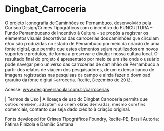 # Dingbat_Carroceria
O projeto Iconografia de Caminhões de Pernambuco, desenvolvido pela Corisco Design/Crimes Tipográficos com o incentivo do FUNCULTURA – Fundo Pernambucano de Incentivo à Cultura – se propôs a registrar os elementos visuais decorativos das carrocerias dos caminhões que circulam e/ou são produzidas no estado de Pernambuco por meio da criação de uma fonte digital, que permite que estes elementos sejam reutilizados em novos suportes e produtos, de forma a preservar e divulgar nossa cultura local.
O resultado final do projeto é apresentado por meio de um site onde o usuário pode navegar pelo universo das carrocerias de caminhão de Pernambuco a partir dos relatos de viagem dos pesquisadores, de um extenso banco de imagens registradas nas pesquisas de campo e ainda fazer o download gratuito da fonte digital Carroceria. Recife, Dezembro de 2012.

Acesse: www.designvernacular.com.br/carrocerias


| Termos de Uso | 
A licença de uso do Dingbat Carroceria permite que outros remixem, adaptem ou criem obras derivadas, mesmo com fins comerciais, contanto que seja dado crédito à criação original. 


Fonts developed for Crimes Tipográficos Foundry, Recife-PE, Brasil
Autoria: Fátima Finizola e Damião Santana
